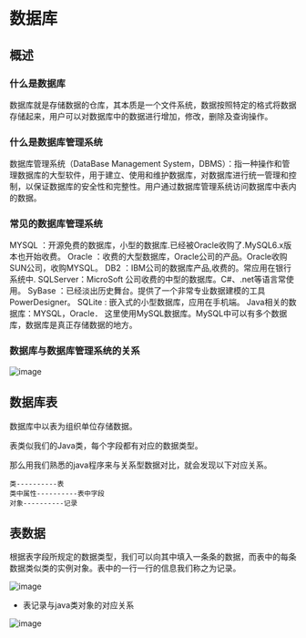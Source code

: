 # 数据库

## 概述

### 什么是数据库
数据库就是存储数据的仓库，其本质是一个文件系统，数据按照特定的格式将数据存储起来，用户可以对数据库中的数据进行增加，修改，删除及查询操作。

### 什么是数据库管理系统
数据库管理系统（DataBase Management System，DBMS）：指一种操作和管理数据库的大型软件，用于建立、使用和维护数据库，对数据库进行统一管理和控制，以保证数据库的安全性和完整性。用户通过数据库管理系统访问数据库中表内的数据。

### 常见的数据库管理系统
MYSQL	：开源免费的数据库，小型的数据库.已经被Oracle收购了.MySQL6.x版本也开始收费。
Oracle	：收费的大型数据库，Oracle公司的产品。Oracle收购SUN公司，收购MYSQL。
DB2		：IBM公司的数据库产品,收费的。常应用在银行系统中.
SQLServer：MicroSoft 公司收费的中型的数据库。C#、.net等语言常使用。
SyBase	：已经淡出历史舞台。提供了一个非常专业数据建模的工具PowerDesigner。
SQLite	: 嵌入式的小型数据库，应用在手机端。
Java相关的数据库：MYSQL，Oracle．
这里使用MySQL数据库。MySQL中可以有多个数据库，数据库是真正存储数据的地方。

### 数据库与数据库管理系统的关系
![image](https://user-images.githubusercontent.com/34376972/146477768-a1632db6-e028-499d-b510-01bf6337bfb5.png)

## 数据库表

数据库中以表为组织单位存储数据。

表类似我们的Java类，每个字段都有对应的数据类型。

那么用我们熟悉的java程序来与关系型数据对比，就会发现以下对应关系。

    类----------表
    类中属性----------表中字段
    对象----------记录
    
## 表数据

根据表字段所规定的数据类型，我们可以向其中填入一条条的数据，而表中的每条数据类似类的实例对象。表中的一行一行的信息我们称之为记录。

![image](https://user-images.githubusercontent.com/34376972/146478054-3048250c-7b7f-41f0-8c50-e10f1ec8c136.png)
- 表记录与java类对象的对应关系

![image](https://user-images.githubusercontent.com/34376972/146478086-152e0603-0382-449f-90ed-f5bfda1f9822.png)


